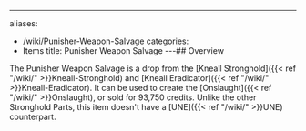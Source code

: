 ---
aliases:
- /wiki/Punisher-Weapon-Salvage
categories:
- Items
title: Punisher Weapon Salvage
---## Overview

The Punisher Weapon Salvage is a drop from the [Kneall Stronghold]({{< ref "/wiki/" >}}Kneall-Stronghold) and [Kneall Eradicator]({{< ref "/wiki/" >}}Kneall-Eradicator). It can be used to create the [Onslaught]({{< ref "/wiki/" >}}Onslaught), or sold for 93,750 credits. Unlike the other Stronghold Parts, this item doesn't have a [UNE]({{< ref "/wiki/" >}}UNE) counterpart.